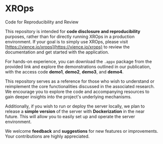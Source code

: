 # XROps

Code for Reproducibility and Review

This repository is intended for **code disclosure and reproducibility** purposes, rather than for directly running XROps in a production environment. If your goal is to simply use XROps, please visit [https://vience.io/xrops](https://vience.io/xrops) to review the documentation and get started with the application.

For hands-on experience, you can download the `.appx` package from the provided link and explore the demonstrations outlined in our publication, with the access code **demo1**, **demo2**, **demo3**, and **demo4**.

This repository serves as a reference for those who wish to understand or reimplement the core functionalities discussed in the associated research. We encourage you to explore the code and accompanying resources to gain deeper insights into the project's underlying mechanisms.

Additionally, if you wish to run or deploy the server locally, we plan to release a **simple version** of the server with **Dockerization** in the near future. This will allow you to easily set up and operate the server environment.

We welcome **feedback** and **suggestions** for new features or improvements. Your contributions are highly appreciated.
